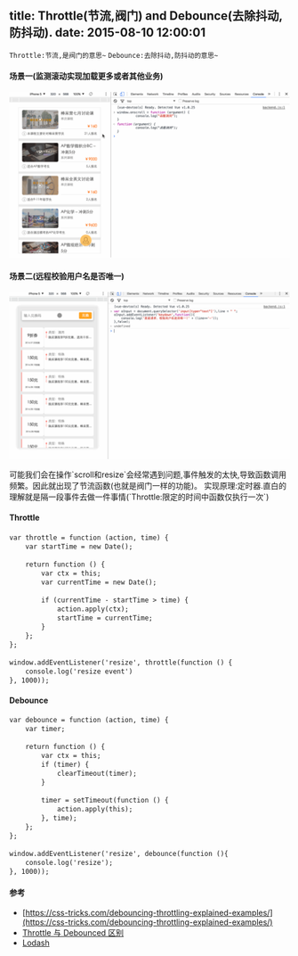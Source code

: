 title: Throttle(节流,阀门) and Debounce(去除抖动,防抖动).
date: 2015-08-10 12:00:01
---

`Throttle:节流,是阀门的意思~`
`Debounce:去除抖动,防抖动的意思~`

#### 场景一(监测滚动实现加载更多或者其他业务)
![](https://raw.githubusercontent.com/haner199401/haner199401.github.io/blog-source/images/js-no-throttle.gif)

#### 场景二(远程校验用户名是否唯一)
![](https://raw.githubusercontent.com/haner199401/haner199401.github.io/blog-source/images/js-no-debounce.gif)


<div class="tip">
    可能我们会在操作`scroll和resize`会经常遇到问题,事件触发的太快,导致函数调用频繁。因此就出现了节流函数(也就是阀门一样的功能)。
    实现原理:定时器.直白的理解就是隔一段事件去做一件事情(`Throttle:限定的时间中函数仅执行一次`)
</div>

<!-- more -->

#### Throttle
```JS
var throttle = function (action, time) {
    var startTime = new Date();

    return function () {
        var ctx = this;
        var currentTime = new Date();

        if (currentTime - startTime > time) {
            action.apply(ctx);
            startTime = currentTime;
        }
    };
};

window.addEventListener('resize', throttle(function () {
    console.log('resize event')
}, 1000));
```



#### Debounce
```JS
var debounce = function (action, time) {
    var timer;

    return function () {
        var ctx = this;
        if (timer) {
            clearTimeout(timer);
        }

        timer = setTimeout(function () {
            action.apply(this);
        }, time);
    };
};

window.addEventListener('resize', debounce(function (){
    console.log('resize');
}, 1000));
```


#### 参考
- [https://css-tricks.com/debouncing-throttling-explained-examples/](https://css-tricks.com/debouncing-throttling-explained-examples/)
- [Throttle 与 Debounced 区别](https://css-tricks.com/the-difference-between-throttling-and-debouncing/)
- [Lodash](https://github.com/lodash/lodash/blob/master/lodash.js#L9813)
